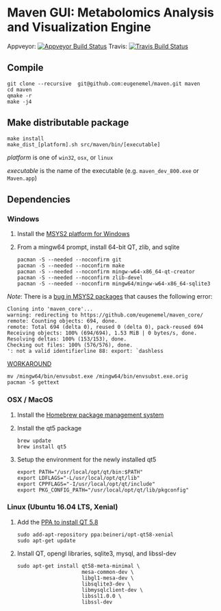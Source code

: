 
# Maven GUI: Metabolomics Analysis and Visualization Engine

Appveyor: [![Appveyor Build Status](https://ci.appveyor.com/api/projects/status/github/eugenemel/maven?branch=master&svg=true&retina=true)](https://ci.appveyor.com/project/eugenemel/maven)
Travis: [![Travis Build Status](https://travis-ci.org/eugenemel/maven.svg?branch=master)](https://travis-ci.org/eugenemel/maven)


## Compile

    git clone --recursive  git@github.com:eugenemel/maven.git maven
    cd maven
    qmake -r
    make -j4


## Make distributable package

    make install
    make_dist_[platform].sh src/maven/bin/[executable]


*platform* is one of `win32`, `osx`, or `linux`

*executable* is the name of the executable (e.g. `maven_dev_800.exe` or
    `Maven.app`)


## Dependencies

### Windows

1.  Install the [MSYS2 platform for Windows](http://www.msys2.org/)

2.  From a mingw64 prompt, install 64-bit QT, zlib, and sqlite

        pacman -S --needed --noconfirm git
        pacman -S --needed --noconfirm make
        pacman -S --needed --noconfirm mingw-w64-x86_64-qt-creator
        pacman -S --needed --noconfirm zlib-devel
        pacman -S --needed --noconfirm mingw64/mingw-w64-x86_64-sqlite3

*Note*: There is a [bug in MSYS2 packages](https://github.com/Alexpux/MSYS2-packages/issues/735) that causes the following error:

    Cloning into 'maven_core'...
    warning: redirecting to https://github.com/eugenemel/maven_core/
    remote: Counting objects: 694, done.
    remote: Total 694 (delta 0), reused 0 (delta 0), pack-reused 694
    Receiving objects: 100% (694/694), 1.53 MiB | 0 bytes/s, done.
    Resolving deltas: 100% (153/153), done.
    Checking out files: 100% (576/576), done.
    ': not a valid identifierline 88: export: `dashless

[WORKAROUND](https://github.com/Alexpux/MSYS2-packages/issues/735#issuecomment-264556713)

    mv /mingw64/bin/envsubst.exe /mingw64/bin/envsubst.exe.orig
    pacman -S gettext


### OSX / MacOS

1.  Install the [Homebrew package management system]()

2.  Install the qt5 package

        brew update
        brew install qt5

3.  Setup the environment for the newly installed qt5

        export PATH="/usr/local/opt/qt/bin:$PATH"
        export LDFLAGS="-L/usr/local/opt/qt/lib"
        export CPPFLAGS="-I/usr/local/opt/qt/include"
        export PKG_CONFIG_PATH="/usr/local/opt/qt/lib/pkgconfig"


### Linux (Ubuntu 16.04 LTS, Xenial)

1.  Add the [PPA to install QT 5.8](https://launchpad.net/~beineri/+archive/ubuntu/opt-qt58-xenial)

        sudo add-apt-repository ppa:beineri/opt-qt58-xenial
        sudo apt-get update

2.  Install QT, opengl libraries, sqlite3, mysql, and libssl-dev

        sudo apt-get install qt58-meta-minimal \
                             mesa-common-dev \
                             libgl1-mesa-dev \
                             libsqlite3-dev \
                             libmysqlclient-dev \
                             libssl1.0.0 \
                             libssl-dev

